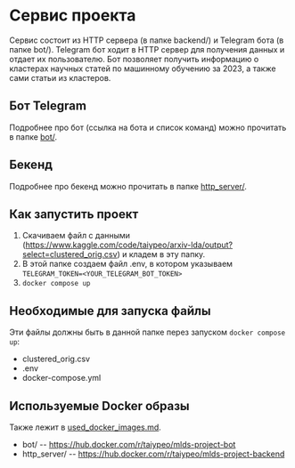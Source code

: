 # Сервис проекта

Сервис состоит из HTTP сервера (в папке backend/) и Telegram бота (в папке bot/).
Telegram бот ходит в HTTP сервер для получения данных и отдает их пользователю.
Бот позволяет получить информацию о кластерах научных статей по машинному обучению за 2023,
а также сами статьи из кластеров.

## Бот Telegram

Подробнее про бот (ссылка на бота и список команд) можно
прочитать в папке [bot/](https://github.com/taiypeo/mlds-project/tree/main/service/bot).

## Бекенд

Подробнее про бекенд можно
прочитать в папке [http_server/](https://github.com/taiypeo/mlds-project/tree/main/service/http_server).

## Как запустить проект

1. Скачиваем файл с данными (https://www.kaggle.com/code/taiypeo/arxiv-lda/output?select=clustered_orig.csv)
и кладем в эту папку.
2. В этой папке создаем файл .env, в котором указываем `TELEGRAM_TOKEN=<YOUR_TELEGRAM_BOT_TOKEN>`
3. `docker compose up`

## Необходимые для запуска файлы

Эти файлы должны быть в данной папке перез запуском `docker compose up`:
- clustered_orig.csv
- .env
- docker-compose.yml

## Используемые Docker образы

Также лежит в [used_docker_images.md](https://github.com/taiypeo/mlds-project/tree/main/service/used_docker_images.md).

- bot/ -- https://hub.docker.com/r/taiypeo/mlds-project-bot
- http_server/ -- https://hub.docker.com/r/taiypeo/mlds-project-backend
